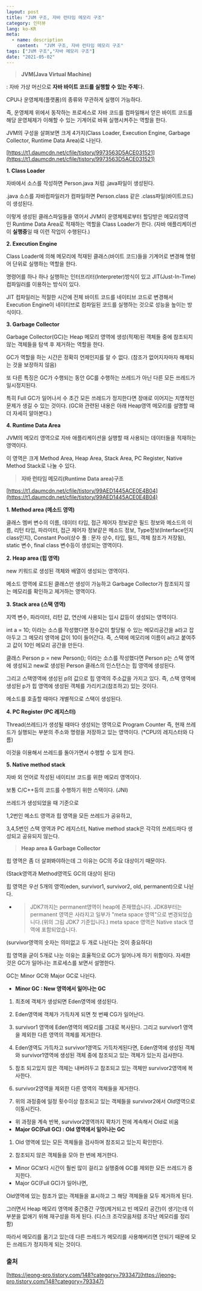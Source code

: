 ```yaml
---
layout: post
title: "JVM 구조, 자바 런타임 메모리 구조"
category: 인터뷰
lang: ko-KR
meta:
  - name: description
    content:  "JVM 구조, 자바 런타임 메모리 구조"
tags: ["JVM 구조","자바 메모리 구조"]
date: "2021-05-02"
---
```


> **JVM(Java Virtual Machine)**

: 자바 가상 머신으로 **자바 바이트 코드를 실행할 수 있는 주체**다.

CPU나 운영체제(플랫폼)의 종류와 무관하게 실행이 가능하다.

즉, 운영체제 위에서 동작하는 프로세스로 자바 코드를 컴파일해서 얻은 바이트 코드를 해당 운영체제가 이해할 수 있는 기계어로 바꿔 실행시켜주는 역할을 한다.

JVM의 구성을 살펴보면 크게 4가지(Class Loader, Execution Engine, Garbage Collector, Runtime Data Area)로 나뉜다.

<!-- more -->
[https://t1.daumcdn.net/cfile/tistory/9973563D5ACE031521](https://t1.daumcdn.net/cfile/tistory/9973563D5ACE031521)

**1. Class Loader**

자바에서 소스를 작성하면 Person.java 처럼 .java파일이 생성된다.

.java 소스를 자바컴파일러가 컴파일하면 Person.class 같은 .class파일(바이트코드)이 생성된다.

이렇게 생성된 클래스파일들을 엮어서 JVM이 운영체제로부터 할당받은 메모리영역인 Runtime Data Area로 적재하는 역할을 Class Loader가 한다. (자바 애플리케이션이 **실행중**일 때 이런 작업이 수행된다.)

**2. Execution Engine**

Class Loader에 의해 메모리에 적재된 클래스(바이트 코드)들을 기계어로 변경해 명령어 단위로 실행하는 역할을 한다.

명령어를 하나 하나 실행하는 인터프리터(Interpreter)방식이 있고 JIT(Just-In-Time) 컴파일러를 이용하는 방식이 있다.

JIT 컴파일러는 적절한 시간에 전체 바이트 코드를 네이티브 코드로 변경해서 Execution Engine이 네이티브로 컴파일된 코드를 실행하는 것으로 성능을 높이는 방식이다.

**3. Garbage Collector**

Garbage Collector(GC)는 Heap 메모리 영역에 생성(적재)된 객체들 중에 참조되지 않는 객체들을 탐색 후 제거하는 역할을 한다.

GC가 역할을 하는 시간은 정확히 언제인지를 알 수 없다. (참조가 없어지자마자 해제되는 것을 보장하지 않음)

또 다른 특징은 GC가 수행되는 동안 GC를 수행하는 쓰레드가 아닌 다른 모든 쓰레드가 일시정지된다.

특히 Full GC가 일어나서 수 초간 모든 쓰레드가 정지한다면 장애로 이어지는 치명적인 문제가 생길 수 있는 것이다. (GC와 관련된 내용은 아래 Heap영역 메모리를 설명할 때 더 자세히 알아본다.)

**4. Runtime Data Area**

JVM의 메모리 영역으로 자바 애플리케이션을 실행할 때 사용되는 데이터들을 적재하는 영역이다.

이 영역은 크게 Method Area, Heap Area, Stack Area, PC Register, Native Method Stack로 나눌 수 있다.

> **자바 런타임 메모리(Runtime Data area)구조**

[https://t1.daumcdn.net/cfile/tistory/99AED1445ACE0E4B04](https://t1.daumcdn.net/cfile/tistory/99AED1445ACE0E4B04)

**1. Method area (메소드 영역)**

클래스 멤버 변수의 이름, 데이터 타입, 접근 제어자 정보같은 필드 정보와 메소드의 이름, 리턴 타입, 파라미터, 접근 제어자 정보같은 메소드 정보, Type정보(Interface인지 class인지), Constant Pool(상수 풀 : 문자 상수, 타입, 필드, 객체 참조가 저장됨), static 변수, final class 변수등이 생성되는 영역이다.

**2. Heap area (힙 영역)**

new 키워드로 생성된 객체와 배열이 생성되는 영역이다.

메소드 영역에 로드된 클래스만 생성이 가능하고 Garbage Collector가 참조되지 않는 메모리를 확인하고 제거하는 영역이다.

**3. Stack area (스택 영역)**

지역 변수, 파라미터, 리턴 값, 연산에 사용되는 임시 값등이 생성되는 영역이다.

int a = 10; 이라는 소스를 작성했다면 정수값이 할당될 수 있는 메모리공간을 a라고 잡아두고 그 메모리 영역에 값이 10이 들어간다. 즉, 스택에 메모리에 이름이 a라고 붙여주고 값이 10인 메모리 공간을 만든다.

클래스 Person p = new Person(); 이라는 소스를 작성했다면 Person p는 스택 영역에 생성되고 new로 생성된 Person 클래스의 인스턴스는 힙 영역에 생성된다.

그리고 스택영역에 생성된 p의 값으로 힙 영역의 주소값을 가지고 있다. 즉, 스택 영역에 생성된 p가 힙 영역에 생성된 객체를 가리키고(참조하고) 있는 것이다.

메소드를 호출할 때마다 개별적으로 스택이 생성된다.

**4. PC Register (PC 레지스터)**

Thread(쓰레드)가 생성될 때마다 생성되는 영역으로 Program Counter 즉, 현재 쓰레드가 실행되는 부분의 주소와 명령을 저장하고 있는 영역이다. (*CPU의 레지스터와 다름)

이것을 이용해서 쓰레드를 돌아가면서 수행할 수 있게 한다.

**5. Native method stack**

자바 외 언어로 작성된 네이티브 코드를 위한 메모리 영역이다.

보통 C/C++등의 코드를 수행하기 위한 스택이다. (JNI)

쓰레드가 생성되었을 때 기준으로

1,2번인 메소드 영역과 힙 영역을 모든 쓰레드가 공유하고,

3,4,5번인 스택 영역과 PC 레지스터, Native method stack은 각각의 쓰레드마다 생성되고 공유되지 않는다.

> **Heap area & Garbage Collector**

힙 영역은 좀 더 살펴봐야하는데 그 이유는 GC의 주요 대상이기 때문이다.

(Stack영역과 Method영역도 GC의 대상이 된다)

힙 영역은 우선 5개의 영역(eden, survivor1, survivor2, old, permanent)으로 나뉜다.

- > JDK7까지는 permanent영역이 heap에 존재했습니다. JDK8부터는 permanent 영역은 사라지고 일부가 "meta space 영역"으로 변경되었습니다.(위의 그림 JDK7 기준입니다.) meta space 영역은 Native stack 영역에 포함되었습니다.

(survivor영역의 숫자는 의미없고 두 개로 나뉜다는 것이 중요하다)

힙 영역을 굳이 5개로 나눈 이유는 효율적으로 GC가 일어나게 하기 위함이다. 자세한 것은 GC가 일어나는 프로세스를 보면서 설명한다.

GC는 Minor GC와 Major GC로 나뉜다.

- **Minor GC : New 영역에서 일어나는 GC**

1. 최초에 객체가 생성되면 Eden영역에 생성된다.

2. Eden영역에 객체가 가득차게 되면 첫 번째 CG가 일어난다.

3. survivor1 영역에 Eden영역의 메모리를 그대로 복사된다. 그리고 survivor1 영역을 제외한 다른 영역의 객체를 제거한다.

4. Eden영역도 가득차고 survivor1영역도 가득차게된다면, Eden영역에 생성된 객체와 survivor1영역에 생성된 객체 중에 참조되고 있는 객체가 있는지 검사한다.

5. 참조 되고있지 않은 객체는 내버려두고 참조되고 있는 객체만 survivor2영역에 복사한다.

6. survivor2영역을 제외한 다른 영역의 객체들을 제거한다.

7. 위의 과정중에 일정 횟수이상 참조되고 있는 객체들을 survivor2에서 Old영역으로 이동시킨다.

- 위 과정을 계속 반복, survivor2영역까지 꽉차기 전에 계속해서 Old로 비움
- **Major GC(Full GC) : Old 영역에서 일어나는 GC**

1. Old 영역에 있는 모든 객체들을 검사하며 참조되고 있는지 확인한다.

2. 참조되지 않은 객체들을 모아 한 번에 제거한다.

- Minor GC보다 시간이 훨씬 많이 걸리고 실행중에 GC를 제외한 모든 쓰레드가 중지한다.
- Major GC(Full GC)가 일어나면,

Old영역에 있는 참조가 없는 객체들을 표시하고 그 해당 객체들을 모두 제거하게 된다.

그러면서 Heap 메모리 영역에 중간중간 구멍(제거되고 빈 메모리 공간)이 생기는데 이 부분을 없애기 위해 재구성을 하게 된다. (디스크 조각모음처럼 조각난 메모리를 정리함)

따라서 메모리를 옮기고 있는데 다른 쓰레드가 메모리를 사용해버리면 안되기 때문에 모든 쓰레드가 정지하게 되는 것이다.

### 출처

[https://jeong-pro.tistory.com/148?category=793347](https://jeong-pro.tistory.com/148?category=793347)